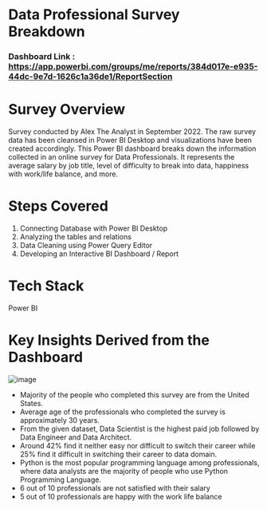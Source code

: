# Data Professional Survey Breakdown
### Dashboard Link : https://app.powerbi.com/groups/me/reports/384d017e-e935-44dc-9e7d-1626c1a36de1/ReportSection


# Survey Overview
Survey conducted by Alex The Analyst in September 2022. The raw survey data has been cleansed in Power BI Desktop and visualizations have been created accordingly. This Power BI dashboard breaks down the information collected in an online survey for Data Professionals. It represents the average salary by job title, level of difficulty to break into data, happiness with work/life balance, and more.

# Steps Covered
1. Connecting Database with Power BI Desktop
2. Analyzing the tables and relations
3. Data Cleaning using Power Query Editor
4. Developing an Interactive BI Dashboard / Report
# Tech Stack
Power BI

# Key Insights Derived from the Dashboard
![image](https://github.com/nikitha108/DataProfessionalBreakdown/assets/80956802/4ffd5b48-c6af-417a-8400-a9038ea94d97)

* Majority of the people who completed this survey are from the United States.
* Average age of the professionals who completed the survey is approximately 30 years.
* From the given dataset, Data Scientist is the highest paid job followed by Data Engineer and Data Architect.
* Around 42% find it neither easy nor difficult to switch their career while 25% find it difficult in switching their career to data domain.
* Python is the most popular programming language among professionals, where data analysts are the majority of people who use Python Programming Language.
* 6 out of 10 professionals are not satisfied with their salary
* 5 out of 10 professionals are happy with the work life balance
